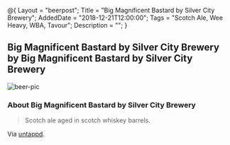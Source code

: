@{ 
 Layout = "beerpost"; 
 Title = "Big Magnificent Bastard by Silver City Brewery"; 
 AddedDate = "2018-12-21T12:00:00"; 
 Tags = "Scotch Ale, Wee Heavy, WBA, Tavour"; 
 Description = ""; 
 } 
 

## Big Magnificent Bastard by Silver City Brewery by Big Magnificent Bastard by Silver City Brewery

![beer-pic]

### About Big Magnificent Bastard by Silver City Brewery

> Scotch ale aged in scotch whiskey barrels.

Via [untappd][untappd-url].

[untappd-url]: <https://untappd.com/b/silver-city-brewery-big-magnificent-bastard/1723855>
[beer-pic]: https://jasonpowley.com/assets/img/2018-12-21-big-magnificent-bastard.jpeg "Big Magnificent Bastard by Silver City Brewery by Big Magnificent Bastard by Silver City Brewery"
